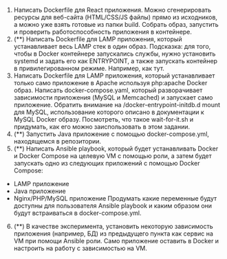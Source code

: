 1. Написать Dockerfile для React приложения. Можно сгенерировать ресурсы для веб-сайта (HTML/CSS/JS файлы) прямо из исходников, а можно уже взять готовые из папки build. Собрать образ, запустить и проверить работоспособность приложения в контейнере.
2. (**) Написать Dockerfile для LAMP приложения, который устанавливает весь LAMP стек в один образ. Подсказка: для того, чтобы в Docker контейнере запускались службы, нужно установить systemd и задать его как ENTRYPOINT, а также запускать контейнер в привилегированном режиме. Например, как тут.
3. Написать Dockerfile для LAMP приложения, который устанавливает только само приложение в Apache используя php:apache Docker образ. Написать docker-compose.yaml, который разворачивает зависимости приложения (MySQL и Memcached) и запускает само приложение. Обратить внимание на /docker-entrypoint-initdb.d mount для MySQL, использование которого описано в документации к MySQL Docker образу. Посмотреть, что такое wait-for-it.sh и придумать, как его можно заиспользовать в этом задании.
4. (**) Запустить Java приложение с помощью docker-compose.yml, находящемся в репозитории.
5. (**) Написать Ansible playbook, который будет устанавливать Docker и Docker Compose на целевую VM с помощью роли, а затем будет запускать одно из следующих приложений с помощью Docker Compose:
- LAMP приложение
- Java приложение
- Nginx/PHP/MySQL приложение
Продумать какие переменные будут доступны для пользователя Ansible playbook и каким образом они будут встраиваться в docker-compose.yml.
6. (**) В качестве эксперимента, установить некоторую зависимость приложения (например, БД) из предыдущего пункта как сервис на VM при помощи Ansible роли. Само приложение оставить в Docker и настроить на работу с зависимостью на VM.
